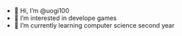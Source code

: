 - 👋 Hi, I’m @uogi100
- 👀 I’m interested in develope games
- 🌱 I’m currently learning computer science second year

<!---
uogi100/uogi100 is a ✨ special ✨ repository because its `README.md` (this file) appears on your GitHub profile.
You can click the Preview link to take a look at your changes.
--->
